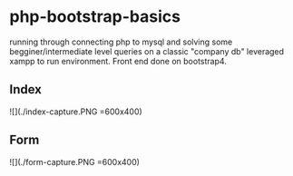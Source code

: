 # php-bootstrap-basics
running through connecting php to mysql and solving some begginer/intermediate level queries on a classic 
"company db" leveraged xampp to run environment. Front end done on bootstrap4. 

## Index 
![](./index-capture.PNG =600x400)

## Form 
![](./form-capture.PNG =600x400)
